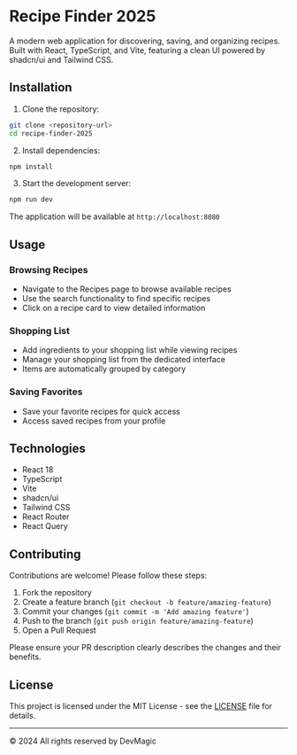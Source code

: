 # Recipe Finder 2025

A modern web application for discovering, saving, and organizing recipes. Built with React, TypeScript, and Vite, featuring a clean UI powered by shadcn/ui and Tailwind CSS.

## Installation

1. Clone the repository:
```bash
git clone <repository-url>
cd recipe-finder-2025
```

2. Install dependencies:
```bash
npm install
```

3. Start the development server:
```bash
npm run dev
```

The application will be available at `http://localhost:8080`

## Usage

### Browsing Recipes
- Navigate to the Recipes page to browse available recipes
- Use the search functionality to find specific recipes
- Click on a recipe card to view detailed information

### Shopping List
- Add ingredients to your shopping list while viewing recipes
- Manage your shopping list from the dedicated interface
- Items are automatically grouped by category

### Saving Favorites
- Save your favorite recipes for quick access
- Access saved recipes from your profile

## Technologies

- React 18
- TypeScript
- Vite
- shadcn/ui
- Tailwind CSS
- React Router
- React Query

## Contributing

Contributions are welcome! Please follow these steps:

1. Fork the repository
2. Create a feature branch (`git checkout -b feature/amazing-feature`)
3. Commit your changes (`git commit -m 'Add amazing feature'`)
4. Push to the branch (`git push origin feature/amazing-feature`)
5. Open a Pull Request

Please ensure your PR description clearly describes the changes and their benefits.

## License

This project is licensed under the MIT License - see the [LICENSE](LICENSE) file for details.

---

© 2024 All rights reserved by DevMagic